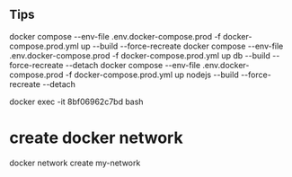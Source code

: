 
## Tips

docker compose --env-file .env.docker-compose.prod -f docker-compose.prod.yml up --build --force-recreate
docker compose --env-file .env.docker-compose.prod -f docker-compose.prod.yml up db --build --force-recreate --detach
docker compose --env-file .env.docker-compose.prod -f docker-compose.prod.yml up nodejs --build --force-recreate --detach

docker exec -it 8bf06962c7bd bash

# create docker network
docker network create my-network